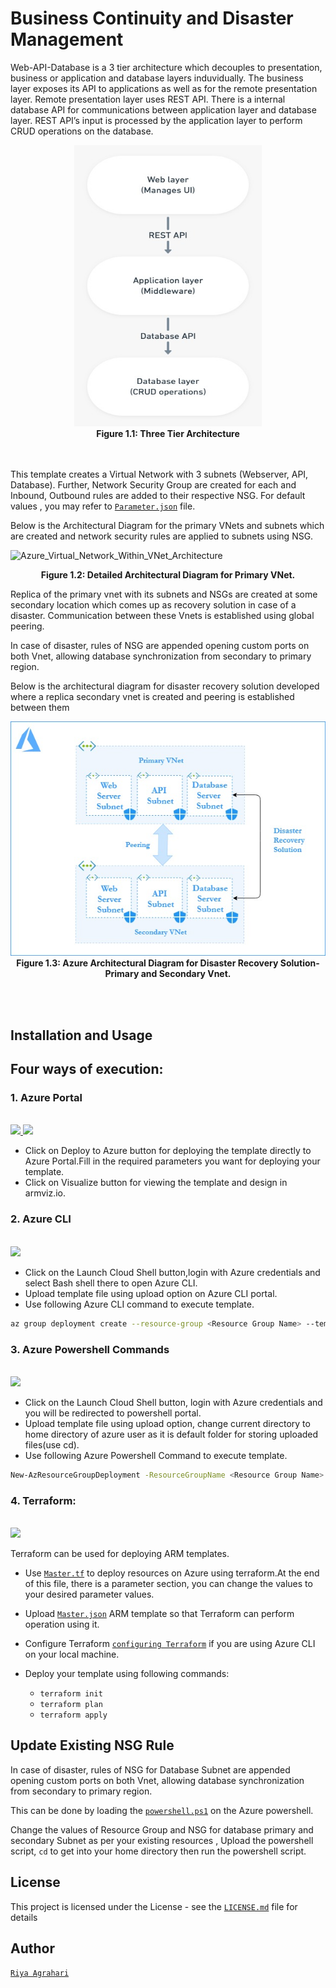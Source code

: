 # Business Continuity and Disaster Management

Web-API-Database is a 3 tier architecture which decouples to presentation, business or application and database layers induvidually. The business layer exposes its API to applications as well as for the remote presentation layer. Remote presentation layer uses REST API. There is a internal database API for communications between application layer and database layer. REST API’s input is processed by the application layer to perform CRUD operations on the database.
<br />

<p align="center">
<img src="./Diagrams/WEB-API-DB.jpeg" height="450" width="300">
<br />
    <b> Figure 1.1: Three Tier Architecture </b>  
</p>

<br /><br />
This template creates a Virtual Network with 3 subnets (Webserver, API, Database). Further, Network Security Group are created for each and Inbound, Outbound rules are added to their respective NSG.
For default values , you may refer to [`Parameter.json`](https://github.com/riyaagrahari/ARM-Templates/blob/master/VNet_Template_MultipleSubnet/Parameter.json) file.

Below is the Architectural Diagram for the primary VNets and subnets which are created and network security rules are applied to subnets using NSG.

    
![Azure_Virtual_Network_Within_VNet_Architecture](https://user-images.githubusercontent.com/24872414/60388745-684a7d80-9ad3-11e9-9d48-1fe94b6a4177.jpg)
<br />
<p align="center">
    <b> Figure 1.2: Detailed Architectural Diagram for Primary VNet.</b>
</p>
Replica of the primary vnet with its subnets and NSGs are created at some secondary location which comes up as recovery solution in case of a disaster. Communication between these Vnets is established using global peering.

In case of disaster, rules of NSG are appended opening custom ports on both Vnet, allowing database synchronization from secondary to primary region.<br />

Below is the architectural diagram for disaster recovery solution developed where a replica secondary vnet is created and peering is established between them

<p align="center">
<img src="./Diagrams/Architecture-DisasterRecovery.jpg">
<br />
    <b> Figure 1.3: Azure Architectural Diagram for Disaster Recovery Solution- Primary and Secondary Vnet. </b>
</p>
<br /><br />

## Installation and Usage

## Four ways of execution:

### 1. Azure Portal 
<br />
<a href="https://portal.azure.com/#create/Microsoft.Template/uri/https%3A%2F%2Fraw.githubusercontent.com%2Friyaagrahari%2FARM-Templates%2Fmaster%2FNestedTemplate_for_DisasterRecovery%2FMaster.json" target="_blank">
    <img src="http://azuredeploy.net/deploybutton.png"/>
</a>
<a href="http://armviz.io/#/?load=https%3A%2F%2Fraw.githubusercontent.com%2Friyaagrahari%2FAzure-Templates%2Fmaster%2FNestedTemplate_for_DisasterRecovery%2FMaster.json" target="_blank">
    <img src="http://armviz.io/visualizebutton.png"/>
</a>
<br />

- Click on Deploy to Azure button for deploying the template directly to Azure Portal.Fill in the required parameters you want for deploying your template.<br/>
- Click on Visualize button for viewing the template and design in armviz.io.<br />

### 2. Azure CLI 
<br />
<a href="https://shell.azure.com" target="_blank">
 <img name="launch-cloud-shell" src="https://docs.microsoft.com/azure/includes/media/cloud-shell-try-it/launchcloudshell.png" data-linktype="external">
</a>
<br />

- Click on the Launch Cloud Shell button,login with Azure credentials and select Bash shell there to open Azure CLI.
- Upload template file using upload option on Azure CLI portal.<br />
- Use following Azure CLI command to execute template.

```bash
az group deployment create --resource-group <Resource Group Name> --template-file template.json
```

### 3. Azure Powershell Commands
<br />
<a href="https://shell.azure.com" target="_blank">
 <img name="launch-cloud-shell" src="https://docs.microsoft.com/azure/includes/media/cloud-shell-try-it/launchcloudshell.png" data-linktype="external">
</a>
<br />

- Click on the Launch Cloud Shell button, login with Azure credentials and you will be redirected to powershell portal.
- Upload template file using upload option, change current directory to home directory of azure user as it is default folder for storing  uploaded files(use cd).<br />
- Use following Azure Powershell Command to execute template.

```bash
New-AzResourceGroupDeployment -ResourceGroupName <Resource Group Name> -TemplateFile template.json
```
### 4. Terraform:
<br />
<a href="https://shell.azure.com" target="_blank">
 <img name="launch-cloud-shell" src="https://docs.microsoft.com/azure/includes/media/cloud-shell-try-it/launchcloudshell.png" data-linktype="external">
</a>
</br>

Terraform can be used for deploying ARM templates. 
- Use [`Master.tf`](https://github.com/riyaagrahari/ARM-Templates/blob/master/NestedTemplate_for_DisasterRecovery/Master.tf) to deploy resources on Azure using terraform.At the end of this file, there is a parameter section, you can change the values to your desired parameter values. 
- Upload [`Master.json`](https://github.com/riyaagrahari/ARM-Templates/blob/master/NestedTemplate_for_DisasterRecovery/Master.json) ARM template so that Terraform can perform operation using it. 
- Configure Terraform [`configuring Terraform`](https://docs.microsoft.com/en-us/azure/virtual-machines/linux/terraform-install-configure) if you are using Azure CLI on your local machine.
- Deploy your template using following commands:

    - ```terraform init ```
    - ```terraform plan ``` 
    - ```terraform apply```
    
## Update Existing NSG Rule
In case of disaster, rules of NSG for Database Subnet are appended opening custom ports on both Vnet, allowing database synchronization from secondary to primary region.<br />

This can be done by loading the [`powershell.ps1`](https://github.com/riyaagrahari/ARM-Templates/blob/master/NestedTemplate_for_DisasterRecovery/powershell.ps1 ) on the Azure powershell.

Change the values of Resource Group and NSG for database primary and secondary Subnet as per your existing resources , Upload the powershell script, ```cd``` to get into your home directory then run the powershell script.

## License
This project is licensed under the  License - see the [`LICENSE.md`](https://github.com/riyaagrahari/ARM-Templates/blob/master/LICENSE) file for details
## Author
[`Riya Agrahari`](https://github.com/riyaagrahari/)<br />

